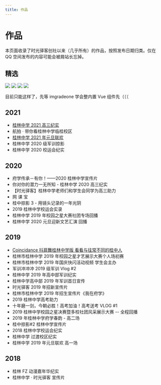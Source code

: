 ```yaml
---
title: 作品
---
```


# 作品

本页面收录了时光驿客创社以来（几乎所有）的作品，按照发布日期归类。仅在 QQ 空间发布的内容可能会被屑站长忘掉。

## 精选

[![](/featured/coincidance.png)](/works/coincidance.md)
[![](/featured/gaosan2021.png)](/works/gaosan2021.md)
![](/featured/gaosan2020.png)
![](/featured/2020xyh.png)

目前只能这样了，先等 imgradeone 学会整内置 Vue 组件先（（（

## 2021
- [桂林中学 2021 高三纪实](/works/gaosan2021.md)
- 航拍 · 带你看桂林中学临桂校区
- [桂林中学 2021 年元旦联欢](/works/2021-yuandan.md)
- 桂林中学 2020 级军训掠影
- 桂林中学 2020 校运会纪实

## 2020
- 府学传承－有你！——2020 桂林中学宣传片
- 你对你的潜力一无所知 - 桂林中学 2020 高三纪实
- 【时光驿客】桂林中学老师们和学生会同学为高三助力
- 网 课 宝
- 桂中掠影 3 - 用镜头记录的一年光阴
- 2019 桂林中学校运会实录
- 桂林中学 2019 年校园之星大赛社团专场回播
- 桂林中学 2020 元旦迎新文艺汇演 回播

## 2019
- [Coincidance 抖肩舞桂林中学版 看看与往常不同的桂中人](/works/coincidance.md)
- 桂林市桂林中学 2019 年校园之星才艺展示大赛个人场初赛
- 桂林市桂林中学 2019 年国庆快闪活动视频 学生会主办
- 军训冲冲冲 2019 级军训 Vlog #2
- 桂林中学 2019 年高中部军训纪实
- 桂林中学高中部 2019 年军训首日宣传
- 时光驿客 2019 年招新宣传片
- 桂林市桂林中学 2019 年招生宣传片《我在府学》
- 2019 桂林中学高考助力
- 十年磨一剑，今朝必胜！高考加油！高考送考 VLOG #1
- 2019 桂林中学校园之星决赛暨多校社团风采展示大赛 -- 全程回播
- 2019 年桂林中学府学春韵 - 高二场
- 桂中掠影#2 桂林中学宣传片
- 2018 桂林中学校运会纪实
- 桂林中学 过渡校区纪实
- 桂林中学 2019 年元旦联欢 高一场

## 2018
- 桂林 FZ 动漫嘉年华纪实
- 桂林中学 · 时光驿客 宣传片